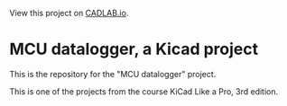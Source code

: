 View this project on [CADLAB.io](https://cadlab.io/project/24569). 

# MCU datalogger, a Kicad project

This is the repository for the "MCU datalogger" project.

This is one of the projects from the course KiCad Like a Pro, 3rd edition.
